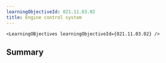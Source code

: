 ```yaml
---
learningObjectiveId: 021.11.03.02
title: Engine control system
---
```


```tsx eval
<LearningOBjectives learningObjectiveId={021.11.03.02} />
```

## Summary
